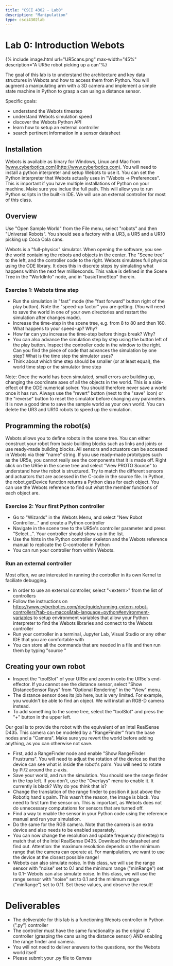 ```yaml
---
title: "CSCI 4302 - Lab0"
description: "Manipulation"
type: csci4302lab
---
```


# Lab 0: Introduction Webots

{% include image.html url="UR5cans.png" max-width="45%" description="A UR5e robot picking up a can"%}

The goal of this lab is to understand the architecture and key data structures in Webots and how to access them from Python. You will augment a manipulating arm with a 3D camera and implement a simple state machine in Python to grasp a can using a distance sensor. 

Specific goals:

- understand the Webots timestep 
- understand Webots simulation speed
- discover the Webots Python API
- learn how to setup an external controller
- search pertinent information in a sensor datasheet

## Installation 

Webots is available as binary for Windows, Linux and Mac from [www.cyberbotics.com](http://www.cyberbotics.com). You will need to install a python interpreter and setup Webots to use it.
You can set the Python interpreter that Webots actually uses in "Webots -> Preferences". This is important if you have multiple installations of Python on your machine. Make sure you inclue the full path. This will allow you to run Python scripts in the built-in IDE. We will use an external controller for most of this class. 

## Overview
Use "Open Sample World" from the File menu, select "robots" and then "Universal Robots". You should see a factory with a UR3, a UR5 and a UR10 picking up Coca Cola cans. 

Webots is a "full-physics" simulator. When opening the software, you see the world containing the robots and objects in the center. The "Scene tree" to the left, and the controller code to the right. 
Webots simulates full physics using the ODE library. It does this in discrete steps by simulating what happens within the next few milliseconds. This value is defined in the Scene Tree in the "WorldInfo" node, and in "basicTimeStep" therein.

### Exercise 1: Webots time step
- Run the simulation in "fast" mode (the "fast forward" button right of the play button). Note the "speed-up factor" you are getting. (You will need to save the world in one of your own directories and restart the simulation after changes made).
- Increase the time-step in the scene tree, e.g. from 8 to 80 and then 160. What happens to your speed-up? Why? 
- How far can you increase the time-step before things break? Why?
- You can also advance the simulation step by step using the button left of the play button. Inspect the controller code in the window to the right. Can you find the piece of code that advances the simulation by one step? What is the time step the simulator uses?
- Think about which time step should be smaller (or at least equal), the world time step or the simulator time step

Note: Once the world has been simulated, small errors are building up, changing the coordinate axes of all the objects in the world. This is a side-effect of the ODE numerical solver. You should therefore never save a world once it has run. Always use the "revert" button (next to the "save" icon) or the "reverse" button to reset the simulator before changing any parameters. It is now a good time to save the sample world as your own world. You can delete the UR3 and UR10 robots to speed up the simulation.

## Programming the robot(s)

Webots allows you to define robots in the scene tree. You can either construct your robot from basic building blocks such as links and joints or use ready-made building blocks. 
All sensors and actuators can be accessed in Webots via their "name" string. 
If you use ready-made prototypes such as the UR5e, you cannot really see the components that it is made off.
 Right click on the UR5e in the scene tree and select "View PROTO Source" to understand how the robot is structured. 
Try to match the different sensors and actuators that are accessed in the C-code in the source file. 
In Python, the robot.getDevice function returns a Python class for each object. 
You can use the Webots reference to find out what the member functions of each object are.

### Exercise 2: Your first Python controller

- Go to "Wizards" in the Webots Menu, and select "New Robot Controller..." and create a Python controller
- Navigate in the scene tree to the UR5e's controller parameter and press "Select...". Your controller should show up in the list.
- Use the hints in the Python controller skeleton and the Webots reference manual to replicate the C-controller in Python
- You can run your controller from within Webots. 

### Run an external controller
Most often, we are interested in running the controller in its own Kernel to faciliate debugging.

- In order to use an external controller, select "\<extern\>" from the list of controllers
- Follow the instructions on https://www.cyberbotics.com/doc/guide/running-extern-robot-controllers?tab-os=macos&tab-language=python#environment-variables to setup environment variables that allow your Python interpreter to find the Webots libraries and connect to the Webots controller
- Run your controller in a terminal, Jupyter Lab, Visual Studio or any other IDE that you are comfortable with
- You can store all the commands that are needed in a file and then run them by typing "source <yourfilename>"

## Creating your own robot

- Inspect the "toolSlot" of your UR5e and zoom in onto the UR5e's end-effector. If you cannot see the distance sensor, select "Show DistanceSensor Rays" from "Optional Rendering" in the "View" menu.
- The distance sensor does its job here, but is very limited. For example, you wouldn't be able to find an object. We will install an RGB-D camera instead.
- To add something to the scene tree, select the "toolSlot" and press the "+" button in the upper left. 

Our goal is to provide the robot with the equivalent of an Intel RealSense D435. 
This camera can be modeled by a "RangeFinder" from the base nodes and a "Camera". 
Make sure you revert the world before adding anything, as you can otherwise not save. 

- First, add a RangeFinder node and enable "Show RangeFinder Frustrums". You will need to adjust the rotation of the device so that the device can see what is inside the robot's palm. You will need to rotate by Pi/2 around the z-axis. 
- Save your world, and run the simulation. You should see the range finder in the top left. If you don't, use the "Overlays" menu to enable it. It currently is black? Why do you think that is? 
- Change the translation of the range finder to position it just above the Robotiq hand's palm. This wasn't the reason, the image is black. You need to first turn the sensor on. This is important, as Webots does not do unnecessary computations for sensors that are turned off.
- Find a way to enable the sensor in your Python code using the reference manual and run your simulation.
- Do the same for the RGB camera. Note that the camera is an extra device and also needs to be enabled separately.  
- You can now change the resolution and update frequency (timestep) to match that of the Intel RealSense D435. Download the datasheet and find out. 
Attention: the maximum resolution depends on the minimum range that the camera can operate at. For manipulation, we want to use the device at the closest possible range!
- Webots can also simulate noise. In this class, we will use the range sensor with "noise" set to 0.1 and the minimum range ("minRange") set to 0.1- Webots can also simulate noise. In this class, we will use the range sensor with "noise" set to 0.1 and the minimum range ("minRange") set to 0.11. Set these values, and observe the result!



# Deliverables

- The deliverable for this lab is a functioning Webots controller in Python (".py") controller
- The controller must have the same functionality as the original C controller (grasping the cans using the distance sensor) AND enabling the range finder and camera. 
- You will not need to deliver answers to the questions, nor the Webots world itself
- Please submit your .py file to Canvas


